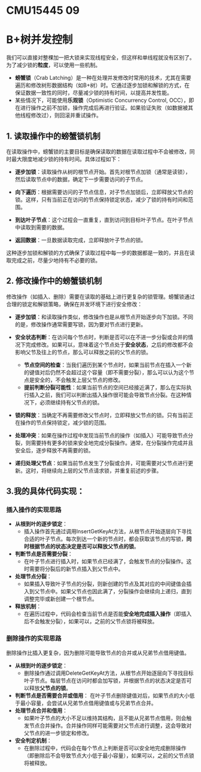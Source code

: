 # CMU15445 09 
# B+树并发控制
我们可以直接对整棵加一把大锁来实现线程安全，但这样和单线程就没有区别了。为了减少锁的**粒度**，可以使用一些机制。
- **螃蟹锁**（Crab Latching）是一种在处理并发修改时常用的技术，尤其在需要遍历和修改树形数据结构（如B+树）时。它通过逐步加锁和解锁的方式，在保证数据一致性的同时，尽量减少锁的持有时间，以提高并发性能。
- 某些情况下，可能使用**乐观锁**（Optimistic Concurrency Control, OCC），即在进行操作之前不加锁，操作完成后再进行验证。如果验证失败（如数据被其他线程修改过），则回滚并重试操作。

## 1. 读取操作中的螃蟹锁机制
在读取操作中，螃蟹锁的主要目标是确保读取的数据在读取过程中不会被修改，同时最大限度地减少锁的持有时间。具体过程如下：

- **逐步加锁**：读取操作从树的根节点开始。首先对根节点加锁（通常是读锁），然后读取节点中的数据，确定下一步需要访问的子节点。

- **向下遍历**：根据需要访问的子节点信息，对子节点加锁后，立即释放父节点的锁。这样，只有当前正在访问的节点保持锁定状态，减少了锁的持有时间和范围。

- **到达叶子节点**：这个过程会一直重复，直到访问到目标叶子节点。在叶子节点中读取到需要的数据。

- **返回数据**：一旦数据读取完成，立即释放叶子节点的锁。

这种逐步加锁和解锁的方式确保了读取过程中每一步的数据都是一致的，并且在读取完成之前，尽量少地持有不必要的锁。

## 2. 修改操作中的螃蟹锁机制
修改操作（如插入、删除）需要在读取的基础上进行更复杂的锁管理。螃蟹锁通过合理的锁定和解锁策略，确保在并发环境下进行安全修改：

- **逐步加锁**：和读取操作类似，修改操作也是从根节点开始逐步向下加锁。不同的是，修改操作通常需要写锁，因为要对节点进行更新。

- **安全状态判断**：在访问每个节点时，判断是否可以在不进一步分裂或合并的情况下完成修改。如果可以，意味着这个节点处于**安全状态**，之后的修改都不会影响父节及往上的节点，那么可以释放之前的父节点的锁。
    - **节点空间的检查**：当我们遍历到某个节点时，如果当前节点在插入一个新的键值对后仍然不会超过这个容量（即不需要分裂），那么可以认为这个节点是安全的，不会触发上层父节点的修改。
    - **提前判断分裂可能性**：如果当前节点的空间已经接近满了，那么在实际执行插入之前，我们可以判断出插入操作很可能会导致节点分裂。在这种情况下，必须继续持有父节点的锁。

- **锁的释放**：当确定不再需要修改父节点时，立即释放父节点的锁。只有当前正在操作的节点保持锁定，减少锁的范围。

- **处理冲突**：如果在操作过程中发现当前节点的操作（如插入）可能导致节点分裂，则需要持有更多的锁来安全地完成分裂操作。通常，在分裂操作完成并且安全后，逐步释放不再需要的锁。

- **递归处理父节点**：如果当前节点发生了分裂或合并，可能需要对父节点进行更新。这时，将继续向上层的父节点请求锁，并重复前述的步骤。

## 3.我的具体代码实现：
###  插入操作的实现思路
- **从根到叶的逐步锁定**：
  - 插入操作首先通过调用InsertGetKeyAt方法，从根节点开始逐层向下寻找合适的叶子节点。每次到达一个新的节点时，都会获取该节点的写锁，**同时根据节点的状态决定是否可以释放父节点的锁**​​。
- **判断节点是否需要分裂**：
  - 在叶子节点进行插入时，如果节点已经满了，会触发节点的分裂操作。这时需要将分裂后的新节点插入到父节点中​​。
- **处理节点分裂**：
  - 如果插入导致叶子节点的分裂，则新创建的节点及其对应的中间键值会插入到父节点中。如果父节点也因此满了，分裂操作会继续向上递归，直到调整完毕或新创建一个根节点​​。
- **释放机制**：
  - 在遍历过程中，代码会检查当前节点是否能**安全地完成插入操作**（即插入后不会触发分裂），如果可以，之前的父节点锁将被释放。
### 删除操作的实现思路
删除操作比插入更复杂，因为删除可能导致节点的合并或从兄弟节点借用键值。

- **从根到叶的逐步锁定**：
  - 删除操作通过调用DeleteGetKeyAt方法，从根节点开始逐层向下寻找目标叶子节点。每层节点在访问时都会加写锁，并根据节点的状态决定是否可以释放**父节点的锁**​​。
- **判断节点是否需要合并或借用**：
在叶子节点删除键值对后，如果节点的大小低于最小容量，会尝试从兄弟节点借用键值或与兄弟节点合并​​。
- **处理节点合并和借用**：
  - 如果叶子节点的大小不足以维持其结构，且不能从兄弟节点借用，则会触发节点合并操作。合并操作同样可能需要对父节点进行调整，这会导致对父节点的进一步锁定和修改​​。
- **安全判定机制**：
  - 在删除过程中，代码会在每个节点上判断是否可以安全地完成删除操作（即删除后不会导致节点大小低于最小容量），如果可以，之前的父节点锁将被释放​​。
